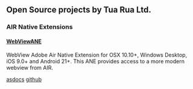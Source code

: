 ## Open Source projects by Tua Rua Ltd.

### AIR Native Extensions

#### [WebViewANE](https://github.com/tuarua/WebViewANE)
WebView Adobe Air Native Extension for OSX 10.10+, Windows Desktop, iOS 9.0+ and Android 21+. This ANE provides access to a more modern webview from AIR. 

[asdocs](https://tuarua.github.io/asdocs/webviewane/) [github](https://github.com/tuarua/WebViewANE)